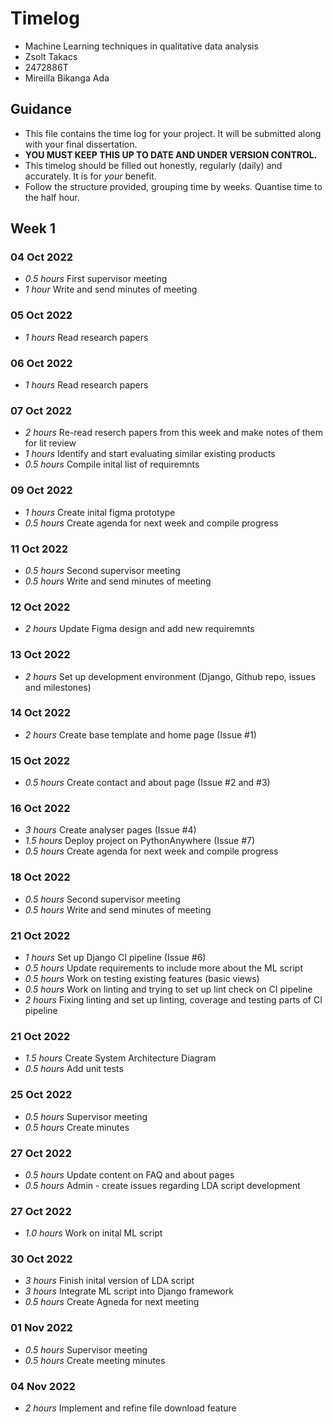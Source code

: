 # Timelog

* Machine Learning techniques in qualitative data analysis
* Zsolt Takacs
* 2472886T
* Mireilla Bikanga Ada

## Guidance

* This file contains the time log for your project. It will be submitted along with your final dissertation.
* **YOU MUST KEEP THIS UP TO DATE AND UNDER VERSION CONTROL.**
* This timelog should be filled out honestly, regularly (daily) and accurately. It is for *your* benefit.
* Follow the structure provided, grouping time by weeks.  Quantise time to the half hour.

## Week 1

### 04 Oct 2022

* *0.5 hours* First supervisor meeting
* *1 hour* Write and send minutes of meeting 

### 05 Oct 2022

* *1 hours* Read research papers

### 06 Oct 2022

* *1 hours* Read research papers

### 07 Oct 2022

* *2 hours* Re-read reserch papers from this week and make notes of them for lit review
* *1 hours* Identify and start evaluating similar existing products
* *0.5 hours* Compile inital list of requiremnts

### 09 Oct 2022

* *1 hours* Create inital figma prototype
* *0.5 hours* Create agenda for next week and compile progress

### 11 Oct 2022

* *0.5 hours* Second supervisor meeting
* *0.5 hours* Write and send minutes of meeting

### 12 Oct 2022

* *2 hours* Update Figma design and add new requiremnts

### 13 Oct 2022

* *2 hours* Set up development environment (Django, Github repo, issues and milestones)

### 14 Oct 2022

* *2 hours* Create base template and home page (Issue #1)

### 15 Oct 2022

* *0.5 hours* Create contact and about page (Issue #2 and #3)

### 16 Oct 2022

* *3 hours* Create analyser pages (Issue #4)
* *1.5 hours* Deploy project on PythonAnywhere (Issue #7)
* *0.5 hours* Create agenda for next week and compile progress

### 18 Oct 2022

* *0.5 hours* Second supervisor meeting
* *0.5 hours* Write and send minutes of meeting

### 21 Oct 2022

* *1 hours* Set up Django CI pipeline (Issue #6)
* *0.5 hours* Update requirements to include more about the ML script
* *0.5 hours* Work on testing existing features (basic views)
* *0.5 hours* Work on linting and trying to set up lint check on CI pipeline
* *2 hours* Fixing linting and set up linting, coverage and testing parts of CI pipeline

### 21 Oct 2022

* *1.5 hours* Create System Architecture Diagram
* *0.5 hours* Add unit tests

### 25 Oct 2022

* *0.5 hours* Supervisor meeting
* *0.5 hours* Create minutes

### 27 Oct 2022

* *0.5 hours* Update content on FAQ and about pages
* *0.5 hours* Admin - create issues regarding LDA script development

### 27 Oct 2022

* *1.0 hours* Work on inital ML script

### 30 Oct 2022

* *3 hours* Finish inital version of LDA script
* *3 hours* Integrate ML script into Django framework
* *0.5 hours* Create Agneda for next meeting

### 01 Nov 2022

* *0.5 hours* Supervisor meeting
* *0.5 hours* Create meeting minutes

### 04 Nov 2022

* *2 hours* Implement and refine file download feature



